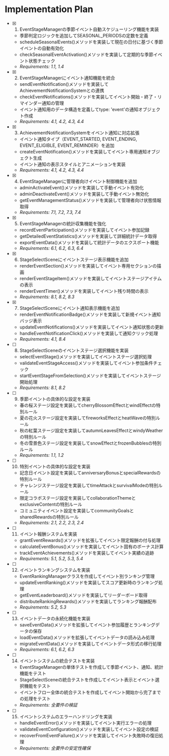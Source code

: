 # Implementation Plan

- [x] 1. EventStageManagerの季節イベント自動スケジューリング機能を実装
  - 季節判定ロジックを追加してSEASONAL_PERIODSの定数を定義
  - scheduleSeasonalEvents()メソッドを実装して現在の日付に基づく季節イベントの自動有効化
  - checkSeasonalEventActivation()メソッドを実装して定期的な季節イベント状態チェック
  - _Requirements: 1.1, 1.4_

- [x] 2. EventStageManagerにイベント通知機能を統合
  - sendEventNotification()メソッドを実装してAchievementNotificationSystemとの連携
  - checkEventNotifications()メソッドを実装してイベント開始・終了・リマインダー通知の管理
  - イベント通知用のデータ構造を定義してtype: 'event'の通知オブジェクト作成
  - _Requirements: 4.1, 4.2, 4.3, 4.4_

- [x] 3. AchievementNotificationSystemをイベント通知に対応拡張
  - イベント通知タイプ（EVENT_STARTED, EVENT_ENDING, EVENT_ELIGIBLE, EVENT_REMINDER）を追加
  - createEventNotification()メソッドを実装してイベント専用通知オブジェクト生成
  - イベント通知の表示スタイルとアニメーションを実装
  - _Requirements: 4.1, 4.2, 4.3, 4.4_

- [x] 4. EventStageManagerに管理者向けイベント制御機能を追加
  - adminActivateEvent()メソッドを実装して手動イベント有効化
  - adminDeactivateEvent()メソッドを実装して手動イベント無効化
  - getEventManagementStatus()メソッドを実装して管理者向け状態情報取得
  - _Requirements: 7.1, 7.2, 7.3, 7.4_

- [x] 5. EventStageManagerの統計収集機能を強化
  - recordEventParticipation()メソッドを実装してイベント参加記録
  - getDetailedEventStatistics()メソッドを実装して詳細統計データ取得
  - exportEventData()メソッドを実装して統計データのエクスポート機能
  - _Requirements: 6.1, 6.2, 6.3, 6.4_

- [x] 6. StageSelectSceneにイベントステージ表示機能を追加
  - renderEventSection()メソッドを実装してイベント専用セクションの描画
  - renderEventStageItem()メソッドを実装してイベントステージアイテムの表示
  - renderEventTimer()メソッドを実装してイベント残り時間の表示
  - _Requirements: 8.1, 8.2, 8.3_

- [x] 7. StageSelectSceneにイベント通知表示機能を追加
  - renderEventNotificationBadge()メソッドを実装して新規イベント通知バッジ表示
  - updateEventNotifications()メソッドを実装してイベント通知状態の更新
  - handleEventNotificationClick()メソッドを実装して通知クリック処理
  - _Requirements: 4.1, 8.4_

- [ ] 8. StageSelectSceneのイベントステージ選択機能を実装
  - selectEventStage()メソッドを実装してイベントステージ選択処理
  - validateEventStageAccess()メソッドを実装してイベント参加条件チェック
  - startEventStageFromSelection()メソッドを実装してイベントステージ開始処理
  - _Requirements: 8.1, 8.2_

- [ ] 9. 季節イベントの具体的な設定を実装
  - 春の桜ステージ設定を実装してcherryBlossomEffectとwindEffectの特別ルール
  - 夏の花火ステージ設定を実装してfireworksEffectとheatWaveの特別ルール
  - 秋の紅葉ステージ設定を実装してautumnLeavesEffectとwindyWeatherの特別ルール
  - 冬の雪景色ステージ設定を実装してsnowEffectとfrozenBubblesの特別ルール
  - _Requirements: 1.1, 1.2_

- [ ] 10. 特別イベントの具体的な設定を実装
  - 記念日イベント設定を実装してanniversaryBonusとspecialRewardsの特別ルール
  - チャレンジステージ設定を実装してtimeAttackとsurvivalModeの特別ルール
  - 限定コラボステージ設定を実装してcollaborationThemeとexclusiveContentの特別ルール
  - コミュニティイベント設定を実装してcommunityGoalsとsharedRewardsの特別ルール
  - _Requirements: 2.1, 2.2, 2.3, 2.4_

- [ ] 11. イベント報酬システムを実装
  - grantEventRewards()メソッドを拡張してイベント限定報酬の付与処理
  - calculateEventBonus()メソッドを実装してイベント固有のボーナス計算
  - trackEventAchievements()メソッドを実装してイベント実績の追跡
  - _Requirements: 5.1, 5.2, 5.3, 5.4_

- [ ] 12. イベントランキングシステムを実装
  - EventRankingManagerクラスを作成してイベント別ランキング管理
  - updateEventRanking()メソッドを実装してスコア更新時のランキング処理
  - getEventLeaderboard()メソッドを実装してリーダーボード取得
  - distributeRankingRewards()メソッドを実装してランキング報酬配布
  - _Requirements: 5.2, 5.3_

- [ ] 13. イベントデータの永続化機能を実装
  - saveEventData()メソッドを拡張してイベント参加履歴とランキングデータの保存
  - loadEventData()メソッドを拡張してイベントデータの読み込み処理
  - migrateEventData()メソッドを実装してイベントデータ形式の移行処理
  - _Requirements: 6.1, 6.2, 6.3_

- [ ] 14. イベントシステムの統合テストを実装
  - EventStageManagerの単体テストを作成して季節イベント、通知、統計機能をテスト
  - StageSelectSceneの統合テストを作成してイベント表示とイベント選択機能をテスト
  - イベントフロー全体の統合テストを作成してイベント開始から完了までの処理をテスト
  - _Requirements: 全要件の検証_

- [ ] 15. イベントシステムのエラーハンドリングを実装
  - handleEventError()メソッドを実装してイベント実行エラーの処理
  - validateEventConfiguration()メソッドを実装してイベント設定の検証
  - recoverFromEventFailure()メソッドを実装してイベント失敗時の復旧処理
  - _Requirements: 全要件の安定性確保_